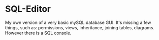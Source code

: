# SQL-Editor
My own version of a very basic mySQL database GUI. It's missing a few things, such as: permissions, views, inheritance, joining tables, diagrams. However there is a SQL console.
